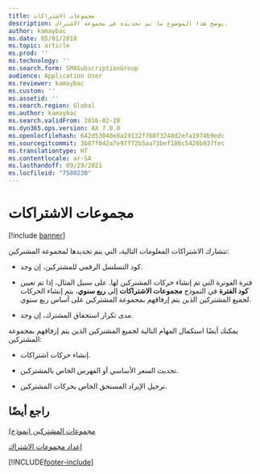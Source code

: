 ```yaml
---
title: مجموعات الاشتراكات
description: يوضح هذا الموضوع ما تم تحديده في مجموعة الاشتراك.
author: kamaybac
ms.date: 05/01/2018
ms.topic: article
ms.prod: ''
ms.technology: ''
ms.search.form: SMASubscriptionGroup
audience: Application User
ms.reviewer: kamaybac
ms.custom: ''
ms.assetid: ''
ms.search.region: Global
ms.author: kamaybac
ms.search.validFrom: 2016-02-28
ms.dyn365.ops.version: AX 7.0.0
ms.openlocfilehash: 642d53048e8a19132f760f3248d2efa1974b9edc
ms.sourcegitcommit: 3b87f042a7e97f72b5aa73bef186c5426b937fec
ms.translationtype: HT
ms.contentlocale: ar-SA
ms.lasthandoff: 09/29/2021
ms.locfileid: "7580230"
---
```

# <a name="subscription-groups"></a>مجموعات الاشتراكات    

[!include [banner](../includes/banner.md)]


تتشارك الاشتراكات المعلومات التالية، التي يتم تحديدها لمجموعة المشتركين:

  - كود التسلسل الرقمي للمشتركين، إن وجد.

  - فترة الفوترة التي تم إنشاء حركات المشتركين لها. على سبيل المثال، إذا تم تعيين **كود الفترة**  في النموذج **مجموعات الاشتراكات** إلى **ربع سنوي**، يتم إنشاء الحركات لجميع المشتركين الذين يتم إرفاقهم بمجموعة المشتركين على أساس ربع سنوي.

  - مدى تكرار استحقاق المشترك، إن وجد.

يمكنك أيضًا استكمال المهام التالية لجميع المشتركين الذين يتم إرفاقهم بمجموعة المشتركين:

  - إنشاء حركات اشتراكات.

  - تحديث السعر الأساسي أو الفهرس الخاص بالمشتركين.

  - ترحيل الإيراد المستحق الخاص بحركات المشتركين.

## <a name="see-also"></a>راجع أيضًا

[مجموعات المشتركين (نموذج)](https://technet.microsoft.com/library/aa553150\(v=ax.60\))

[إعداد مجموعات الاشتراك](set-up-subscription-groups.md)

  




[!INCLUDE[footer-include](../../includes/footer-banner.md)]